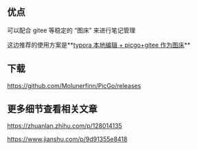 ## 优点

可以配合 gitee 等稳定的 “图床” 来进行笔记管理

这边推荐的使用方案是**[typora 本地编辑 + picgo+gitee 作为图床](markdown_picbed.md)**

## 下载

<https://github.com/Molunerfinn/PicGo/releases>

## 更多细节查看相关文章

<https://zhuanlan.zhihu.com/p/128014135>

<https://www.jianshu.com/p/9d91355e8418>

